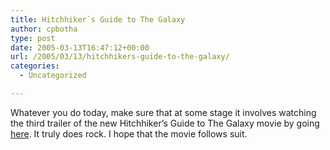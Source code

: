 ```yaml
---
title: Hitchhiker`s Guide to The Galaxy
author: cpbotha
type: post
date: 2005-03-13T16:47:12+00:00
url: /2005/03/13/hitchhikers-guide-to-the-galaxy/
categories:
  - Uncategorized

---
```

Whatever you do today, make sure that at some stage it involves watching the third trailer of the new Hitchhiker&#8217;s Guide to The Galaxy movie by going [here][1]. It truly does rock. I hope that the movie follows suit.

 [1]: http://www.apple.com/trailers/touchstone/hitchhikersguidetothegalaxy/trailer_3/
